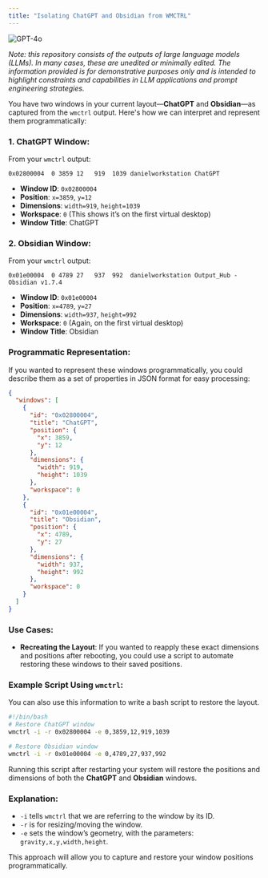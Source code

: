 ```yaml
---
title: "Isolating ChatGPT and Obsidian from WMCTRL"
---
```

![GPT-4o](https://img.shields.io/badge/GPT--4o-3333FF?style=for-the-badge&logo=openai&logoColor=white)



*Note: this repository consists of the outputs of large language models (LLMs). In many cases, these are unedited or minimally edited. The information provided is for demonstrative purposes only and is intended to highlight constraints and capabilities in LLM applications and prompt engineering strategies.*


You have two windows in your current layout—**ChatGPT** and **Obsidian**—as captured from the `wmctrl` output. Here's how we can interpret and represent them programmatically:

### **1. ChatGPT Window:**
From your `wmctrl` output:
```
0x02800004  0 3859 12   919  1039 danielworkstation ChatGPT
```

- **Window ID**: `0x02800004`
- **Position**: `x=3859`, `y=12`
- **Dimensions**: `width=919`, `height=1039`
- **Workspace**: `0` (This shows it’s on the first virtual desktop)
- **Window Title**: ChatGPT

### **2. Obsidian Window:**
From your `wmctrl` output:
```
0x01e00004  0 4789 27   937  992  danielworkstation Output_Hub - Obsidian v1.7.4
```

- **Window ID**: `0x01e00004`
- **Position**: `x=4789`, `y=27`
- **Dimensions**: `width=937`, `height=992`
- **Workspace**: `0` (Again, on the first virtual desktop)
- **Window Title**: Obsidian

### **Programmatic Representation**:
If you wanted to represent these windows programmatically, you could describe them as a set of properties in JSON format for easy processing:

```json
{
  "windows": [
    {
      "id": "0x02800004",
      "title": "ChatGPT",
      "position": {
        "x": 3859,
        "y": 12
      },
      "dimensions": {
        "width": 919,
        "height": 1039
      },
      "workspace": 0
    },
    {
      "id": "0x01e00004",
      "title": "Obsidian",
      "position": {
        "x": 4789,
        "y": 27
      },
      "dimensions": {
        "width": 937,
        "height": 992
      },
      "workspace": 0
    }
  ]
}
```

### **Use Cases:**
- **Recreating the Layout**: If you wanted to reapply these exact dimensions and positions after rebooting, you could use a script to automate restoring these windows to their saved positions.
  
### Example Script Using `wmctrl`:
You can also use this information to write a bash script to restore the layout.

```bash
#!/bin/bash
# Restore ChatGPT window
wmctrl -i -r 0x02800004 -e 0,3859,12,919,1039

# Restore Obsidian window
wmctrl -i -r 0x01e00004 -e 0,4789,27,937,992
```

Running this script after restarting your system will restore the positions and dimensions of both the **ChatGPT** and **Obsidian** windows.

### Explanation:
- `-i` tells `wmctrl` that we are referring to the window by its ID.
- `-r` is for resizing/moving the window.
- `-e` sets the window’s geometry, with the parameters: `gravity,x,y,width,height`.

This approach will allow you to capture and restore your window positions programmatically.